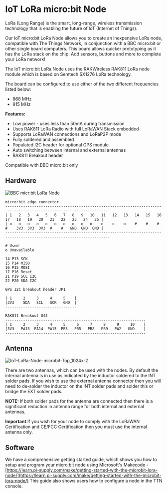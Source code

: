 # IoT LoRa micro:bit Node
LoRa (Long Range) is the smart, long-range, wireless transmission technology that is enabling the future of
IoT (Internet of Things).

Our IoT micro:bit LoRa Node allows you to create an inexpensive LoRa node, compatible with The Things
Network, in conjunction with a BBC micro:bit or other single board computers. This board allows quicker
prototyping as it has the LoRa stack on the chip. Add sensors, buttons and more to complete your LoRa
network!

The IoT micro:bit LoRa Node uses the RAKWireless RAK811 LoRa node module which is based on Semtech
SX1276 LoRa technology.

The board can be configured to use either of the two different frequencies listed below:
* 868 MHz
* 915 MHz

**Features:**
* Low power - uses less than 50mA during transmission
* Uses RAK811 LoRa Radio with full LoRaWAN Stack embedded
* Supports LoRaWAN connections and LoRaP2P mode
* Fully soldered and assembled
* Populated I2C header for optional GPS module
* Auto switching between internal and external antennas
* RAK811 Breakout header

Compatible with BBC micro:bit only

## Hardware
![BBC micr:bit LoRa Node](https://user-images.githubusercontent.com/1878314/57850762-ac5d1980-77d6-11e9-9197-1018c69ea42f.png)

```text
micro:bit edge connector
---------------------------------------------------------------------------------------------------------------------
| 1   2   3   4   5   6   7   8   9   10   11   12   13   14   15   16   17   18   19   20   21   22   23   24   25 |
| o   o   o   o   o   o   o   o   o   o    o    o    o    #    #    #    #    3V3  3V3  3V3  #    #   GND  GND  GND |
---------------------------------------------------------------------------------------------------------------------

# Used
o Unavailable

14 P13 SCK  
15 P14 MISO
16 P15 MOSI
17 P16 Reset
21 P19 SCL I2C
22 P20 SDA I2C

```

```text
GPS I2C breakout header JP1
--------------------------------
| 1     2     3     4     5    |
|3V3    SDA   SCL   SCK   GND  |
--------------------------------
```

```text
RAK811 Breakout U$3
---------------------------------------------------------------
| 1     2     3     4     5     6     7     8     9     10    |
|3V3   PA13  PA14  PA15  PB3   PB5   PB8   PB9   PA2   GND    |
---------------------------------------------------------------
```
## Antenna
![IoT-LoRa-Node-microbit-Top_1024x-2](https://user-images.githubusercontent.com/1878314/58700166-45735f00-8397-11e9-9612-d2a22d5cedf2.png)

There are two antennas, which can be used with the nodes. By default the internal antenna is in use as indicated by the inductor soldered to the INT solder pads. If you wish to use the external antenna connector then you will need to de-solder the inductor on the INT solder pads and solder this or bridge the EXT solder pads.

**NOTE:** If both solder pads for the antenna are connected then there is a significant reduction in antenna range for both internal and external antennas.

**Important** If you wish for your node to comply with the LoRaWAN Certification and CE/FCC Certification then you must use the internal antenna only.

## Software

We have a comprehensive getting started guide, which shows you how to setup and program your micro:bit node using Microsoft's Makecode - [https://learn.pi-supply.com/make/getting-started-with-the-microbit-lora-node/](https://learn.pi-supply.com/make/getting-started-with-the-microbit-lora-node/) This guide also shows users how to configure a node in the TTN console.
